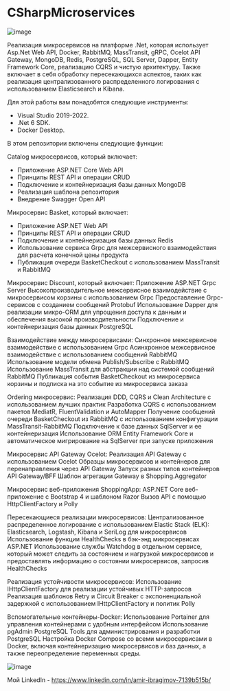 # CSharpMicroservices

![image](https://github.com/AmirNotch/CSharpMicroservices/assets/69799846/b6c4f012-bcf5-40f7-adeb-843891206014)

Реализация микросервисов на платформе .Net, которая использует Asp.Net Web API, Docker, RabbitMQ, MassTransit, gRPC, Ocelot API Gateway, MongoDB, Redis, PostgreSQL, SQL Server, Dapper, Entity Framework Core, реализацию CQRS и чистую архитектуру. 
Также включает в себя обработку пересекающихся аспектов, таких как реализация централизованного распределенного логирования с использованием Elasticsearch и Kibana.

Для этой работы вам понадобятся следующие инструменты:

- Visual Studio 2019-2022.
- .Net 6 SDK.
- Docker Desktop.

В этом репозитории включены следующие функции:

Catalog микросервисов, который включает:

- Приложение ASP.NET Core Web API
- Принципы REST API и операции CRUD
- Подключение и контейнеризация базы данных MongoDB
- Реализация шаблона репозитория
- Внедрение Swagger Open API

Микросервис Basket, который включает:

- Приложение ASP.NET Web API
- Принципы REST API и операции CRUD
- Подключение и контейнеризация базы данных Redis
- Использование сервиса Grpc для межсервисного взаимодействия для расчета конечной цены продукта
- Публикация очереди BasketCheckout с использованием MassTransit и RabbitMQ

Микросервис Discount, который включает:
Приложение ASP.NET Grpc Server
Высокопроизводительное межсервисное взаимодействие с микросервисом корзины с использованием Grpc
Предоставление Grpc-сервисов с созданием сообщений Protobuf
Использование Dapper для реализации микро-ORM для упрощения доступа к данным и обеспечения высокой производительности
Подключение и контейнеризация базы данных PostgreSQL

Взаимодействие между микросервисами:
Синхронное межсервисное взаимодействие с использованием Grpc
Асинхронное межсервисное взаимодействие с использованием сообщений RabbitMQ
Использование модели обмена Publish/Subscribe с RabbitMQ
Использование MassTransit для абстракции над системой сообщений RabbitMQ
Публикация события BasketCheckout из микросервиса корзины и подписка на это событие из микросервиса заказа

Ordering микросервис:
Реализация DDD, CQRS и Clean Architecture с использованием лучших практик
Разработка CQRS с использованием пакетов MediatR, FluentValidation и AutoMapper
Получение сообщений очереди BasketCheckout из RabbitMQ с использованием конфигурации MassTransit-RabbitMQ
Подключение к базе данных SqlServer и ее контейнеризация
Использование ORM Entity Framework Core и автоматическое мигрирование на SqlServer при запуске приложения

Микросервис API Gateway Ocelot:
Реализация API Gateway с использованием Ocelot
Образцы микросервисов и контейнеров для перенаправления через API Gateway
Запуск разных типов контейнеров API Gateway/BFF
Шаблон агрегации Gateway в Shopping.Aggregator

Микросервис веб-приложения ShoppingApp:
ASP.NET Core веб-приложение с Bootstrap 4 и шаблоном Razor
Вызов API с помощью HttpClientFactory и Polly

Пересекающиеся реализации микросервисов:
Централизованное распределенное логирование с использованием Elastic Stack (ELK): Elasticsearch, Logstash, Kibana и SeriLog для микросервисов
Использование функции HealthChecks в бэк-энд микросервисах ASP.NET
Использование службы Watchdog в отдельном сервисе, который может следить за состоянием и нагрузкой микросервисов и предоставлять информацию о состоянии микросервисов, запросив HealthChecks

Реализация устойчивости микросервисов:
Использование IHttpClientFactory для реализации устойчивых HTTP-запросов
Реализация шаблонов Retry и Circuit Breaker с экспоненциальной задержкой с использованием IHttpClientFactory и политик Polly

Вспомогательные контейнеры-Docker:
Использование Portainer для управления контейнерами с удобным интерфейсом
Использование pgAdmin PostgreSQL Tools для администрирования и разработки PostgreSQL
Настройка Docker Compose со всеми микросервисами в Docker, включая контейнеризацию микросервисов и баз данных, а также переопределение переменных среды.

![image](https://github.com/AmirNotch/CSharpMicroservices/assets/69799846/976e5eca-f818-4c8f-81c5-e20fc9528f7d)

Мой LinkedIn - https://www.linkedin.com/in/amir-ibragimov-7139b515b/
